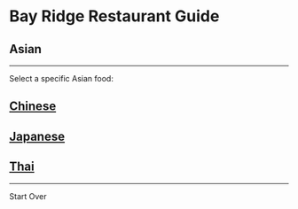 # Bay Ridge Restaurant Guide
## Asian
---
Select a specific Asian food:
## [Chinese](chinese.md)  
## [Japanese](japanese.md)
## [Thai](thai.md)
---
Start Over